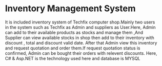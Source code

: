# Inventory Management System
 It is included inventory system of Techfix computer shop.Mainly two users in the system such as Techfix as Admin and suppliers as User.Here, Admin can add to their available products as stocks and manage them ,And Supplier can view available stocks in shop then add to their inventory with discount , total and discount valid date. After that Admin view this inventory and request quotation and order them.If request quotation status is confirmed, Admin can be bought their orders with relevent discounts. Here, C# & Asp.NET is the technology used here and database is MYSQL
